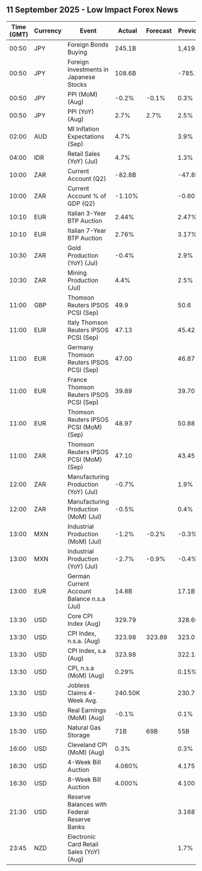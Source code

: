 ## 11 September 2025 - Low Impact Forex News

| Time (GMT) | Currency | Event | Actual | Forecast | Previous |
|------|----------|-------|--------|----------|----------|
| 00:50 | JPY | Foreign Bonds Buying | 245.1B |  | 1,419.9B |
| 00:50 | JPY | Foreign Investments in Japanese Stocks | 108.6B |  | -785.7B |
| 00:50 | JPY | PPI (MoM) (Aug) | -0.2% | -0.1% | 0.3% |
| 00:50 | JPY | PPI (YoY) (Aug) | 2.7% | 2.7% | 2.5% |
| 02:00 | AUD | MI Inflation Expectations (Sep) | 4.7% |  | 3.9% |
| 04:00 | IDR | Retail Sales (YoY) (Jul) | 4.7% |  | 1.3% |
| 10:00 | ZAR | Current Account (Q2) | -82.8B |  | -47.8B |
| 10:00 | ZAR | Current Account % of GDP (Q2) | -1.10% |  | -0.60% |
| 10:10 | EUR | Italian 3-Year BTP Auction | 2.44% |  | 2.47% |
| 10:10 | EUR | Italian 7-Year BTP Auction | 2.76% |  | 3.17% |
| 10:30 | ZAR | Gold Production (YoY) (Jul) | -0.4% |  | 2.9% |
| 10:30 | ZAR | Mining Production (Jul) | 4.4% |  | 2.5% |
| 11:00 | GBP | Thomson Reuters IPSOS PCSI (Sep) | 49.9 |  | 50.6 |
| 11:00 | EUR | Italy Thomson Reuters IPSOS PCSI (Sep) | 47.13 |  | 45.42 |
| 11:00 | EUR | Germany Thomson Reuters IPSOS PCSI (Sep) | 47.00 |  | 46.87 |
| 11:00 | EUR | France Thomson Reuters IPSOS PCSI (Sep) | 39.89 |  | 39.70 |
| 11:00 | EUR | Thomson Reuters IPSOS PCSI (MoM) (Sep) | 48.97 |  | 50.88 |
| 11:00 | ZAR | Thomson Reuters IPSOS PCSI (MoM) (Sep) | 47.10 |  | 43.45 |
| 12:00 | ZAR | Manufacturing Production (YoY) (Jul) | -0.7% |  | 1.9% |
| 12:00 | ZAR | Manufacturing Production (MoM) (Jul) | -0.5% |  | 0.4% |
| 13:00 | MXN | Industrial Production (MoM) (Jul) | -1.2% | -0.2% | -0.3% |
| 13:00 | MXN | Industrial Production (YoY) (Jul) | -2.7% | -0.9% | -0.4% |
| 13:00 | EUR | German Current Account Balance n.s.a (Jul) | 14.8B |  | 17.1B |
| 13:30 | USD | Core CPI Index (Aug) | 329.79 |  | 328.66 |
| 13:30 | USD | CPI Index, n.s.a. (Aug) | 323.98 | 323.89 | 323.05 |
| 13:30 | USD | CPI Index, s.a (Aug) | 323.98 |  | 322.13 |
| 13:30 | USD | CPI, n.s.a (MoM) (Aug) | 0.29% |  | 0.15% |
| 13:30 | USD | Jobless Claims 4-Week Avg. | 240.50K |  | 230.75K |
| 13:30 | USD | Real Earnings (MoM) (Aug) | -0.1% |  | 0.1% |
| 15:30 | USD | Natural Gas Storage | 71B | 69B | 55B |
| 16:00 | USD | Cleveland CPI (MoM) (Aug) | 0.3% |  | 0.3% |
| 16:30 | USD | 4-Week Bill Auction | 4.060% |  | 4.175% |
| 16:30 | USD | 8-Week Bill Auction | 4.000% |  | 4.100% |
| 21:30 | USD | Reserve Balances with Federal Reserve Banks |  |  | 3.168T |
| 23:45 | NZD | Electronic Card Retail Sales (YoY) (Aug) |  |  | 1.7% |

